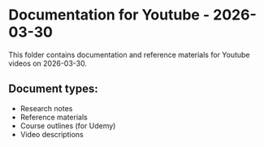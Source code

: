 # Documentation for Youtube - 2026-03-30

This folder contains documentation and reference materials for Youtube videos on 2026-03-30.

## Document types:
- Research notes
- Reference materials
- Course outlines (for Udemy)
- Video descriptions
